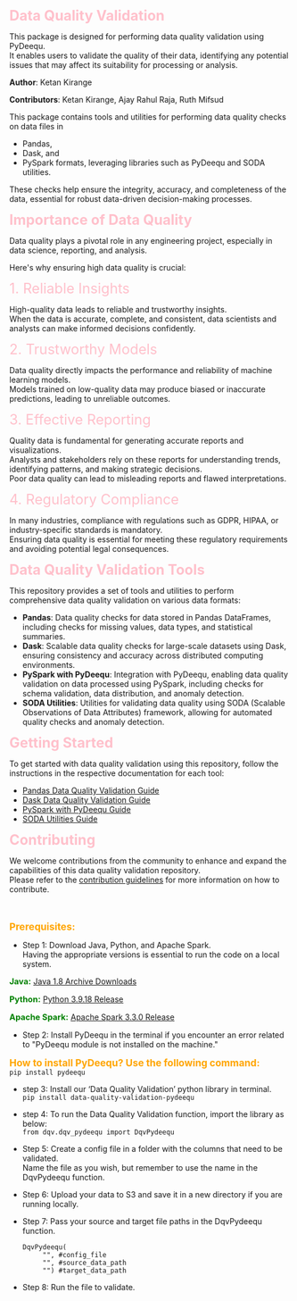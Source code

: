 <span style='color: Pink; font-size:25px'>  **Data Quality Validation** </span>

This package is designed for performing data quality validation using PyDeequ.  
It enables users to validate the quality of their data, identifying any potential issues that may affect its suitability for processing or analysis.

**Author**: Ketan Kirange

**Contributors**: Ketan Kirange, Ajay Rahul Raja, Ruth Mifsud

This package contains tools and utilities for performing data quality checks on data files in 
 - Pandas, 
 - Dask, and 
 - PySpark formats, leveraging libraries such as PyDeequ and SODA utilities.

These checks help ensure the integrity, accuracy, and completeness of the data, essential for robust data-driven decision-making processes.

<span style='color: Pink; font-size:25px'> **Importance of Data Quality** </span>

Data quality plays a pivotal role in any engineering project, especially in data science, reporting, and analysis.  

Here's why ensuring high data quality is crucial:

<span style='color: Pink; font-size:25px'> 1. Reliable Insights </span>

High-quality data leads to reliable and trustworthy insights.  
When the data is accurate, complete, and consistent, data scientists and analysts can make informed decisions confidently.

<span style='color: Pink; font-size:25px'> 2. Trustworthy Models </span>

Data quality directly impacts the performance and reliability of machine learning models.  
Models trained on low-quality data may produce biased or inaccurate predictions, leading to unreliable outcomes.

<span style='color: Pink; font-size:25px'> 3. Effective Reporting </span>

Quality data is fundamental for generating accurate reports and visualizations.  
Analysts and stakeholders rely on these reports for understanding trends, identifying patterns, and making strategic decisions.  
Poor data quality can lead to misleading reports and flawed interpretations.

<span style='color: Pink; font-size:25px'> 4. Regulatory Compliance </span>

In many industries, compliance with regulations such as GDPR, HIPAA, or industry-specific standards is mandatory.  
Ensuring data quality is essential for meeting these regulatory requirements and avoiding potential legal consequences.

<span style='color: Pink; font-size:25px'> **Data Quality Validation Tools** </span>

This repository provides a set of tools and utilities to perform comprehensive data quality validation on various data formats:

- **Pandas**: Data quality checks for data stored in Pandas DataFrames, including checks for missing values, data types, and statistical summaries.
- **Dask**: Scalable data quality checks for large-scale datasets using Dask, ensuring consistency and accuracy across distributed computing environments.
- **PySpark with PyDeequ**: Integration with PyDeequ, enabling data quality validation on data processed using PySpark, including checks for schema validation, data distribution, and anomaly detection.
- **SODA Utilities**: Utilities for validating data quality using SODA (Scalable Observations of Data Attributes) framework, allowing for automated quality checks and anomaly detection.

<span style='color: Pink; font-size:25px'> **Getting Started** </span>

To get started with data quality validation using this repository, follow the instructions in the respective documentation for each tool:

- [Pandas Data Quality Validation Guide](link-to-pandas-guide)
- [Dask Data Quality Validation Guide](link-to-dask-guide)
- [PySpark with PyDeequ Guide](link-to-pyspark-guide)
- [SODA Utilities Guide](link-to-soda-guide)

<span style='color: Pink; font-size:25px'> **Contributing** </span>

We welcome contributions from the community to enhance and expand the capabilities of this data quality validation repository.  
Please refer to the [contribution guidelines](link-to-contribution-guidelines) for more information on how to contribute.




<br></br>
<span style="font-size:13pt; color:orange">**Prerequisites:**</span>

- Step 1: Download Java, Python, and Apache Spark.    
Having the appropriate versions is essential to run the code on a local system.  

<span style="font-size:11pt; color:green"> **Java:** </span>     [Java 1.8 Archive Downloads](https://www.oracle.com/uk/java/technologies/javase/javase8-archive-downloads.html)

<span style="font-size:11pt; color:green"> **Python:** </span> [Python 3.9.18 Release](https://www.python.org/downloads/release/python-390/)

<span style="font-size:11pt; color:green"> **Apache Spark:** </span> [Apache Spark 3.3.0 Release](https://spark.apache.org/releases/spark-release-3-3-0.html)

- Step 2: Install PyDeequ in the terminal if you encounter an error related to "PyDeequ module is not installed on the machine."

<span style="font-size:13pt; color:orange"> **How to install PyDeequ? Use the following command:** </span>  
  `pip install pydeequ`

- step 3: Install our ‘Data Quality Validation’ python library in terminal.  
  `pip install data-quality-validation-pydeequ`

- step 4: To run the Data Quality Validation function, import the library as below:  
  `from dqv.dqv_pydeequ import DqvPydeequ`  

- Step 5: Create a config file in a folder with the columns that need to be validated.  
  Name the file as you wish, but remember to use the name in the DqvPydeequ function.

- Step 6: Upload your data to S3 and save it in a new directory if you are running locally.

- Step 7: Pass your source and target file paths in the DqvPydeequ function.

   ```
   DqvPydeequ(
        "", #config_file
        "", #source_data_path
        "") #target_data_path
   ```

- Step 8: Run the file to validate.